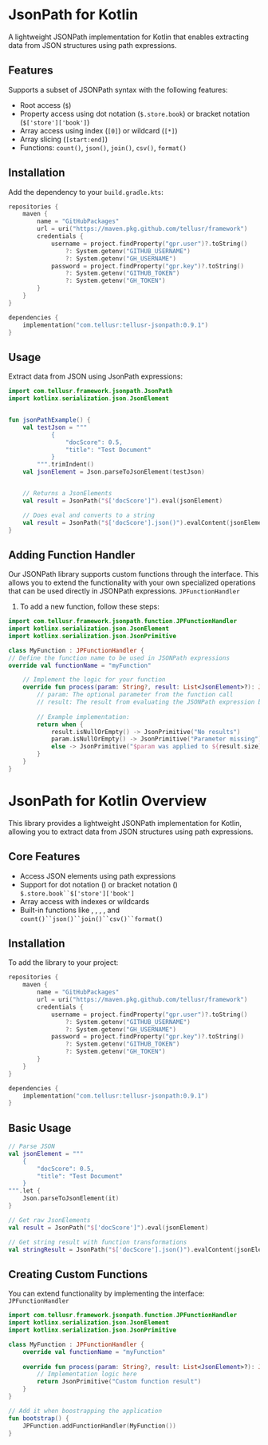 # JsonPath for Kotlin

A lightweight JSONPath implementation for Kotlin that enables extracting data from JSON structures using path
expressions.

## Features

Supports a subset of JSONPath syntax with the following features:

- Root access (`$`)
- Property access using dot notation (`$.store.book`) or bracket notation (`$['store']['book']`)
- Array access using index (`[0]`) or wildcard (`[*]`)
- Array slicing (`[start:end]`)
- Functions: `count()`, `json()`, `join()`, `csv()`, `format()`

## Installation

Add the dependency to your `build.gradle.kts`:

```kotlin
repositories {
    maven {
        name = "GitHubPackages"
        url = uri("https://maven.pkg.github.com/tellusr/framework")
        credentials {
            username = project.findProperty("gpr.user")?.toString() 
                ?: System.getenv("GITHUB_USERNAME")
                ?: System.getenv("GH_USERNAME")
            password = project.findProperty("gpr.key")?.toString() 
                ?: System.getenv("GITHUB_TOKEN") 
                ?: System.getenv("GH_TOKEN")
        }
    }
}

dependencies {
    implementation("com.tellusr:tellusr-jsonpath:0.9.1")
}
```


## Usage

Extract data from JSON using JsonPath expressions:

```kotlin
import com.tellusr.framework.jsonpath.JsonPath
import kotlinx.serialization.json.JsonElement


fun jsonPathExample() {
    val testJson = """
            {
                "docScore": 0.5,
                "title": "Test Document"
            }
        """.trimIndent()
    val jsonElement = Json.parseToJsonElement(testJson)


    // Returns a JsonElements
    val result = JsonPath("$['docScore']").eval(jsonElement)

    // Does eval and converts to a string
    val result = JsonPath("$['docScore'].json()").evalContent(jsonElement)
}
```

## Adding Function Handler

Our JSONPath library supports custom functions through the interface. This allows you 
to extend the functionality with your own specialized operations that can be used 
directly in JSONPath expressions. `JPFunctionHandler`

1. To add a new function, follow these steps:

```kotlin
import com.tellusr.framework.jsonpath.function.JPFunctionHandler
import kotlinx.serialization.json.JsonElement
import kotlinx.serialization.json.JsonPrimitive

class MyFunction : JPFunctionHandler {
// Define the function name to be used in JSONPath expressions
override val functionName = "myFunction"

    // Implement the logic for your function
    override fun process(param: String?, result: List<JsonElement>?): JsonPrimitive? {
        // param: The optional parameter from the function call
        // result: The result from evaluating the JSONPath expression before the function
        
        // Example implementation:
        return when {
            result.isNullOrEmpty() -> JsonPrimitive("No results")
            param.isNullOrEmpty() -> JsonPrimitive("Parameter missing")
            else -> JsonPrimitive("$param was applied to ${result.size} elements")
        }
    }
}
```

# JsonPath for Kotlin Overview

This library provides a lightweight JSONPath implementation for Kotlin, allowing you to extract data from JSON 
structures using path expressions.


## Core Features
- Access JSON elements using path expressions
- Support for dot notation () or bracket notation () `$.store.book``$['store']['book']`
- Array access with indexes or wildcards
- Built-in functions like , , , , and `count()``json()``join()``csv()``format()`


## Installation
To add the library to your project:
``` kotlin
repositories {
    maven {
        name = "GitHubPackages"
        url = uri("https://maven.pkg.github.com/tellusr/framework")
        credentials {
            username = project.findProperty("gpr.user")?.toString() 
                ?: System.getenv("GITHUB_USERNAME")
                ?: System.getenv("GH_USERNAME")
            password = project.findProperty("gpr.key")?.toString() 
                ?: System.getenv("GITHUB_TOKEN") 
                ?: System.getenv("GH_TOKEN")
        }
    }
}

dependencies {
    implementation("com.tellusr:tellusr-jsonpath:0.9.1")
}
```

## Basic Usage

```kotlin
// Parse JSON
val jsonElement = """
    {
        "docScore": 0.5,
        "title": "Test Document"
    }
""".let {
    Json.parseToJsonElement(it)
}

// Get raw JsonElements
val result = JsonPath("$['docScore']").eval(jsonElement)

// Get string result with function transformations
val stringResult = JsonPath("$['docScore'].json()").evalContent(jsonElement)
```

## Creating Custom Functions

You can extend functionality by implementing the interface: `JPFunctionHandler`

```kotlin
import com.tellusr.framework.jsonpath.function.JPFunctionHandler
import kotlinx.serialization.json.JsonElement
import kotlinx.serialization.json.JsonPrimitive

class MyFunction : JPFunctionHandler {
    override val functionName = "myFunction"
    
    override fun process(param: String?, result: List<JsonElement>?): JsonPrimitive? {
        // Implementation logic here
        return JsonPrimitive("Custom function result")
    }
}

// Add it when boostrapping the application
fun bootstrap() {
    JPFunction.addFunctionHandler(MyFunction())
}
```

